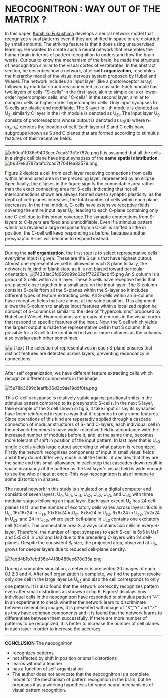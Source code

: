 # NEOCOGNITRON : WAY OUT OF THE MATRIX ?
In this paper, [Kunihiko Fukushima](https://en.wikipedia.org/wiki/Kunihiko_Fukushima) develops a neural network model that recognizes visual patterns even if they are shifted in space or are distorted by small amounts. The striking feature is that it does using unsupervised learning.
He wanted to create such a neural network that resembles the human brain in terms of pattern recognition to understand how the brain works. Curious to know the mechanism of the brain, he made the structure of neocognitron similar to the visual cortex of vertebrates. 
In the abstract section, he describes how a network, after **self-organization**, resembles the hierarchy model of the visual nervous system proposed by Hubel and Wiesel. The network includes an input layer (like a photoreceptor array) followed by modular structures connected in a cascade. Each module has two layers of cells: "S-cells" in the first layer, akin to simple cells or lower-order hypercomplex cells, and "C-cells" in the second layer, similar to complex cells or higher-order hypercomplex cells. Only input synapses to S-cells are plastic and modifiable.
The S layer in l-th module is denoted as U<sub>Sl</sub> similarly C layer in the l-th module is denoted as U<sub>Sl</sub>. The input layer U<sub>0</sub> consists of photoreceptors whose output is denoted as u<sub>0</sub>(**n**) where **n**=(n<sub>x</sub>,n<sub>y</sub>) denotes the location of cell. Each layer of S and C cells have subgroups known as S and C planes that are formed according to stimulus features of their receptive fields.
* * *

![d50ea1f036c9403ccc7cca51351e782e.png](../_resources/d50ea1f036c9403ccc7cca51351e782e.png)
It is assumed that all the cells in a single cell plane have input synapses of the **same spatial distribution**.
![b637e83787a1afc2cac7f7041ea82579.png](../_resources/b637e83787a1afc2cac7f7041ea82579.png)

Figure 2 depicts a cell from each layer receiving connections from cells within an enclosed area in the preceding layer, represented by an ellipse. Specifically, the ellipses in the figure signify the connectable area rather than the exact connecting area for S-cells, indicating that not all interconnections shown are always formed due to synaptic plasticity. as the depth of cell-planes increases, the total number of cells within each plane decreases. In the final module, C-cells have extensive receptive fields covering the entire input layer U<sub>0</sub>, leading to each C-plane containing only one C-cell due to this broad coverage.The synaptic connections from S-layers to C-layers are fixed and unmodifiable. Even if a stimulus pattern which 
has revoked a large response from a C-cell is shifted a little in position, the C-cell will keep responding as before, because another presynaptic S-cell will become to respond instead.
* * *

During the **self organization**, the first step is to select representative cells everytime input is given. These are the S cells that have highest output. Atmost one representative cell is allowed in each S plane.Initially, the network is in kind of blank state as it is not biased toward particular orientation.
![74331ac3fd669d99c62d1f72267acb45.png](../_resources/74331ac3fd669d99c62d1f72267acb45.png)
An S column is a group of S cells within an S layer. These S cells have receptive fields that are placed close together in a small area on the input layer. The S-column contains S-cells from all the S-planes within the S-layer so it includes different types of feature extracting cells. All S-cells within an S-column have receptive fields that are almost at the same position. This alignment allows the S-column to analyze input features within a localized region.he concept of S-columns is similar to the idea of "hypercolumns" proposed by Hubel and Wiesel. Hypercolumns are groups of neurons in the visual cortex that respond to specific features of the input. Now, the S cell which yields the largest output is made the representative cell in that S column. It is possible for a S cell to be contained in two or more columns as the columns also overlap each other sometimes.


![alt text](../_resources/image.png)
The selection of representatives in each S-plane ensures that distinct features are detected across layers, preventing redundancy in connections. 
* * *

After self orgranization, we have different feature extracting cells which recognize different components in the image.

![5e78b3699c1eaffb36d3c9ae19ddf0fa.png](../_resources/5e78b3699c1eaffb36d3c9ae19ddf0fa.png)

This C-cell's response is relatively stable against positional shifts in the stimulus pattern compared to its presynaptic S-cells. In the next S layer, take example of the S cell shown in fig.5, it take input or say its synapses have been reinforced in such a way that it responds to only some features.
Since operations of this kind are repeatedly applied through a cascade connection of modular structures of S- and C-layers, each individual cell in the network becomes to have wider receptive field in accordance with the increased number of modules before it, and, at the same time, becomes more tolerant of shift in position of the input pattern.
In last layer that is U<sub>c3</sub> single c cells yields large output according to what pattern is recognized.
Firstly the network recognizes components of input in small visual fields and if they do not differ very much in all the fields , it decides that they are the same and this small allowance in each step that cascades down result in space invariancy of the pattern as the last layer's visual field is wide enough to see the whole input at once. This way neocognitron is also immune to some distortion in shapes.

The neural network in this study is simulated on a digital computer and consists of seven layers: U<sub>0</sub>, U<sub>s1</sub>, U<sub>c1</sub>, U<sub>s2</sub>, U<sub>c2</sub>, U<sub>s3</sub>, and U<sub>c3</sub>, with three modular stages following an input layer. Each layer except U<sub>o</sub> has 24 cell-planes (Kz), and the number of excitatory cells varies across layers: 16x16 in U<sub>0</sub>, 16x16x24 in U<sub>s1</sub>, 10x10x24 inU<sub>c1</sub>, 8x8x24 in U<sub>s2</sub>, 6x6x24 in U<sub>c2</sub>, 2x2x24 in U<sub>s3</sub>, and 24 in U<sub>c3</sub>, where each cell-plane in U<sub>c3</sub> contains one excitatory cell (C-cell). The connectable area S<sub>t</sub> always contains 5x5 cells in every S-layer. Therefore, the number of input synapses to each S-cell is 5x5 in Us1 and 5x5x24 in Us2 and Us3 due to the preceding C-layers with 24 cell-planes. Despite the consistent S<sub>t</sub> size, the projected area, observed at U<sub>o</sub>, grows for deeper layers due to reduced cell-plane density.

![7edd4b1b7ebd36e44f8b486ee678d35a.png](../_resources/7edd4b1b7ebd36e44f8b486ee678d35a.png)

During a computer simulation, a network is presented 20 images of each 0,1,2,3 and 4. After self organization is complete, we find the pattern revoke only one cell in the large layer i.e U<sub>c3</sub> and also the cell corresponds to only one pattern.
It is also found that the network correcctly recognizes pattern even after small distortions as showwn in fig.6. Figure7 displays how individual cells in the neocognitron have responded to stimulus pattern "4". In an experiment to check whether the network learn to discriminate between resembling images, it is presented with image of "X","Y" and "Z" as they have common components and it is found that the network learns to differentiate between them successfully.
If there are more number of patterns to be recognized, it is better to increase the number of cell planes in each layer in order to increase the accuracy. 
* * *

**CONCLUSION**
The neocognitron 
- recognizes patterns
- not affected by shift in position or small distortions
- learns without a teacher 
- has a function of self organization
- The author does not advocate that the neocognitron is a complete model for the mechanism of pattern recognition in the brain, but he proposes it as a working hypothesis for some neural
mechanisms of visual pattern recognition.








